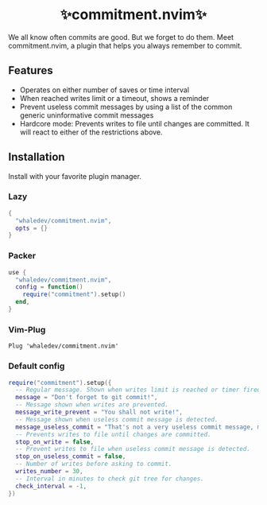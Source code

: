 <h1 align="center">✨commitment.nvim✨</h1>

We all know often commits are good. But we forget to do them.
Meet commitment.nvim, a plugin that helps you always remember to commit.

## Features

- Operates on either number of saves or time interval
- When reached writes limit or a timeout, shows a reminder
- Prevent useless commit messages by using a list of the common generic
  uninformative commit messages
- Hardcore mode: Prevents writes to file until changes are committed. It will
  react to either of the restrictions above.

## Installation

Install with your favorite plugin manager.

### Lazy

```lua
{
  "whaledev/commitment.nvim",
  opts = {}
}
```

### Packer

```lua
use {
  "whaledev/commitment.nvim",
  config = function()
    require("commitment").setup()
  end,
}
```

### Vim-Plug

```vim
Plug 'whaledev/commitment.nvim'
```

### Default config

```lua
require("commitment").setup({
  -- Regular message. Shown when writes limit is reached or timer fired.
  message = "Don't forget to git commit!",
  -- Message shown when writes are prevented.
  message_write_prevent = "You shall not write!",
  -- Message shown when useless commit message is detected.
  message_useless_commit = "That's not a very useless commit message, mind rephrasing it?",
  -- Prevents writes to file until changes are committed.
  stop_on_write = false,
  -- Prevent writes to file when useless commit message is detected.
  stop_on_useless_commit = false,
  -- Number of writes before asking to commit.
  writes_number = 30,
  -- Interval in minutes to check git tree for changes.
  check_interval = -1,
})
```